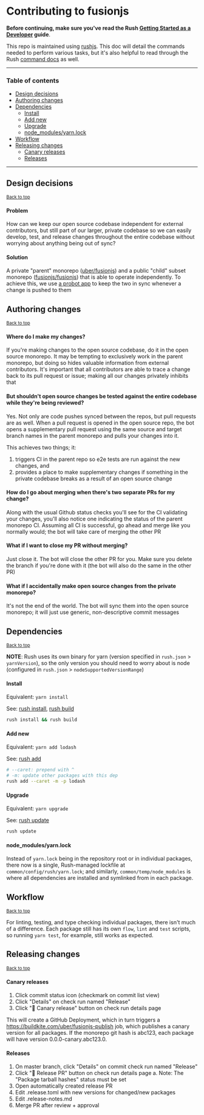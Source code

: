 # Contributing to fusionjs

**Before continuing, make sure you've read the Rush [Getting Started as a Developer](https://rushjs.io/pages/developer/new_developer/) guide**.

This repo is maintained using [rushjs](https://rushjs.io). This doc will detail the commands needed to perform various tasks, but it's also helpful to read through the Rush [command docs](https://rushjs.io/pages/commands/rush_add/) as well.

---

### Table of contents

- [Design decisions](#design-decisions)
- [Authoring changes](#authoring-changes)
- [Dependencies](#dependencies)
  - [Install](#install)
  - [Add new](#add-new)
  - [Upgrade](#upgrade)
  - [node_modules/yarn.lock](#node_modulesyarnlock)
- [Workflow](#workflow)
- [Releasing changes](#releasing-changes)
  - [Canary releases](#canary-releases)
  - [Releases](#releases)

---


## Design decisions
<sup><a href="#table-of-contents">Back to top</a></sup>

#### Problem

How can we keep our open source codebase independent for external contributors, but still part of our larger, private codebase so we can easily develop, test, and release changes throughout the entire codebase without worrying about anything being out of sync?

#### Solution

A private "parent" monorepo ([uber/fusionjs](https://github.com/uber/fusionjs)) and a public "child" subset monorepo ([fusionjs/fusionjs](https://github.com/fusionjs/fusionjs)) that is able to operate independently. To achieve this, we use [a probot app](https://github.com/uber-workflow/probot-app-monorepo-sync) to keep the two in sync whenever a change is pushed to them

## Authoring changes
<sup><a href="#table-of-contents">Back to top</a></sup>

#### Where do I make my changes?

If you're making changes to the open source codebase, do it in the open source monorepo. It may be tempting to exclusively work in the parent monorepo, but doing so hides valuable information from external contributors. It's important that all contributors are able to trace a change back to its pull request or issue; making all our changes privately inhibits that

#### But shouldn't open source changes be tested against the entire codebase while they're being reviewed?

Yes. Not only are code pushes synced between the repos, but pull requests are as well. When a pull request is opened in the open source repo, the bot opens a supplementary pull request using the same source and target branch names in the parent monorepo and pulls your changes into it.

This achieves two things; it:
1. triggers CI in the parent repo so e2e tests are run against the new changes, and
2. provides a place to make supplementary changes if something in the private codebase breaks as a result of an open source change

#### How do I go about merging when there's two separate PRs for my change?

Along with the usual Github status checks you'll see for the CI validating your changes, you'll also notice one indicating the status of the parent monorepo CI. Assuming all CI is successful, go ahead and merge like you normally would; the bot will take care of merging the other PR

#### What if I want to close my PR without merging?

Just close it. The bot will close the other PR for you. Make sure you delete the branch if you're done with it (the bot will also do the same in the other PR)

#### What if I accidentally make open source changes from the private monorepo?

It's not the end of the world. The bot will sync them into the open source monorepo; it will just use generic, non-descriptive commit messages


## Dependencies
<sup><a href="#table-of-contents">Back to top</a></sup>

**NOTE**: Rush uses its own binary for yarn (version specified in `rush.json` > `yarnVersion`), so the only version you should need to worry about is node (configured in `rush.json` > `nodeSupportedVersionRange`)

#### Install

Equivalent: `yarn install`

See: [rush install](https://rushjs.io/pages/commands/rush_install/), [rush build](https://rushjs.io/pages/commands/rush_build/)

```sh
rush install && rush build
```

#### Add new

Equivalent: `yarn add lodash`

See: [rush add](https://rushjs.io/pages/commands/rush_add/)

```sh
# --caret: prepend with ^
# -m: update other packages with this dep
rush add --caret -m -p lodash
```

#### Upgrade

Equivalent: `yarn upgrade`

See: [rush update](https://rushjs.io/pages/commands/rush_update/)

```sh
rush update
```

#### node_modules/yarn.lock

Instead of `yarn.lock` being in the repository root or in individual packages, there now is a single, Rush-managed lockfile at `common/config/rush/yarn.lock`; and similarly, `common/temp/node_modules` is where all dependencies are installed and symlinked from in each package.


## Workflow
<sup><a href="#table-of-contents">Back to top</a></sup>

For linting, testing, and type checking individual packages, there isn't much of a difference. Each package still has its own `flow`, `lint` and `test` scripts, so running `yarn test`, for example, still works as expected.


## Releasing changes
<sup><a href="#table-of-contents">Back to top</a></sup>

#### Canary releases

1. Click commit status icon (checkmark on commit list view)
2. Click "Details" on check run named "Release"
3. Click ":baby_chick: Canary release" button on check run details page

This will create a GitHub Deployment, which in turn triggers a https://buildkite.com/uber/fusionjs-publish job, which publishes a canary version for all packages. If the monorepo git hash is abc123, each package will have version 0.0.0-canary.abc123.0.

#### Releases

1. On master branch, click "Details" on commit check run named "Release"
2. Click ":rocket: Release PR" button on check run details page
  a. Note: The "Package tarball hashes" status must be set
3. Open automatically created release PR
4. Edit .release.toml with new versions for changed/new packages
5. Edit .release-notes.md
6. Merge PR after review + approval


